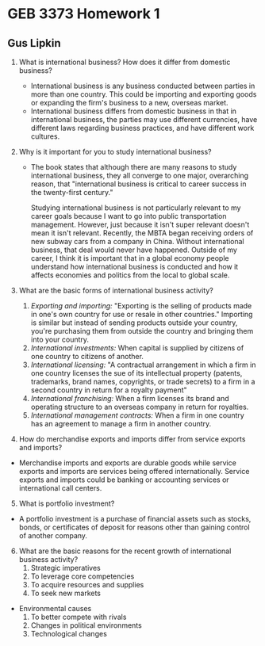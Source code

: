 # GEB 3373 Homework 1

## Gus Lipkin

1. What is international business? How does it differ from domestic business?
	
	- International business is any business conducted between parties in more than one country. This could be importing and exporting goods or expanding the firm's business to a new, overseas market.
	- International business differs from domestic business in that in international business, the parties may use different currencies, have different laws regarding business practices, and have different work cultures.
2. Why is it important for you to study international business? 
	
	- The book states that although there are many reasons to study international business, they all converge to one major, overarching reason, that "international business is critical to career success in the twenty-first century."
	
	  Studying international business is not particularly relevant to my career goals because I want to go into public transportation management. However, just because it isn't super relevant doesn't mean it isn't relevant. Recently, the MBTA began receiving orders of new subway cars from a company in China. Without international business, that deal would never have happened. Outside of my career, I think it is important that in a global economy people understand how international business is conducted and how it affects economies and politics from the local to global scale.
3. What are the basic forms of international business activity?
   1. *Exporting and importing:* "Exporting is the selling of products made in one's own country for use or resale in other countries." Importing is similar but instead of sending products outside your country, you're purchasing them from outside the country and bringing them into your country. 
   2. *International investments:* When capital is supplied by citizens of one country to citizens of another. 
   3. *International licensing:* "A contractual arrangement in which a firm in one country licenses the sue of its intellectual property (patents, trademarks, brand names, copyrights, or trade secrets) to a firm in a second country in return for a royalty payment" 
   4. *International franchising:* When a firm licenses its brand and operating structure to an overseas company in return for royalties. 
   5. *International management contracts:* When a firm in one country has an agreement to manage a firm in another country.
4. How do merchandise exports and imports differ from service exports and imports?
   
- Merchandise imports and exports are durable goods while service exports and imports are services being offered internationally. Service exports and imports could be banking or accounting services or international call centers.
   
5. What is portfolio investment?
   
- A portfolio investment is a purchase of financial assets such as stocks, bonds, or certificates of deposit for reasons other than gaining control of another company.
   
6. What are the basic reasons for the recent growth of international business activity?
   1. Strategic imperatives
     2. To leverage core competencies
     3. To acquire resources and supplies
     4. To seek new markets

  - Environmental causes
    1. To better compete with rivals
    2. Changes in political environments
    3. Technological changes
